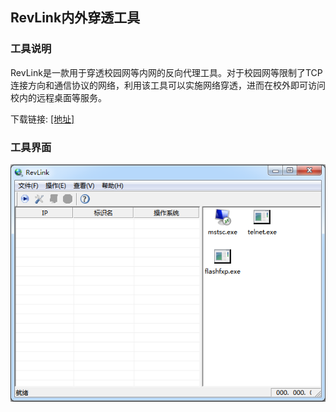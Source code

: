 ## RevLink内外穿透工具

### 工具说明

RevLink是一款用于穿透校园网等内网的反向代理工具。对于校园网等限制了TCP连接方向和通信协议的网络，利用该工具可以实施网络穿透，进而在校外即可访问校内的远程桌面等服务。
 
下载链接: [[地址]](http://plase.nuaa.edu.cn/jqian/software/RevLink.zip "[地址]")

### 工具界面

![](RevLink.png) 